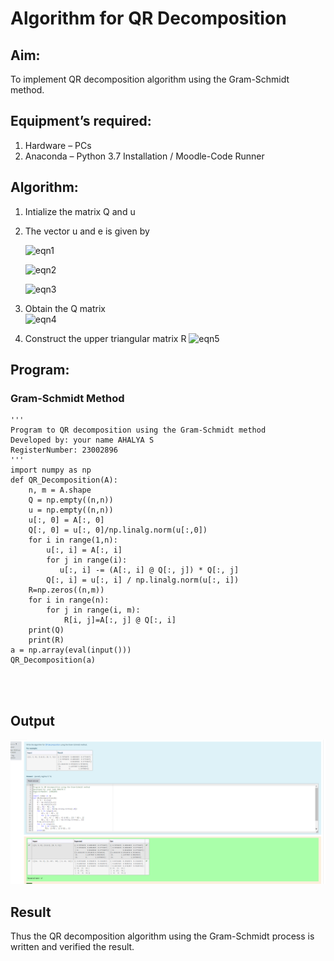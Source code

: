 # Algorithm for QR Decomposition
## Aim:
To implement QR decomposition algorithm using the Gram-Schmidt method.
## Equipment’s required:
1.	Hardware – PCs
2.	Anaconda – Python 3.7 Installation / Moodle-Code Runner
## Algorithm:
1.	Intialize the matrix Q and u
2.	The vector u and e is given by

    ![eqn1](./ex4.jpg)

    ![eqn2](./ex6.jpg)

    ![eqn3](./ex3.jpg)

3.	Obtain the Q matrix   
    ![eqn4](./ex1.jpg)
4.	Construct the upper triangular matrix R
    ![eqn5](./ex2.jpg)



## Program:
### Gram-Schmidt Method
```
''' 
Program to QR decomposition using the Gram-Schmidt method
Developed by: your name AHALYA S
RegisterNumber: 23002896
'''
import numpy as np
def QR_Decomposition(A):
    n, m = A.shape 
    Q = np.empty((n,n))
    u = np.empty((n,n)) 
    u[:, 0] = A[:, 0]
    Q[:, 0] = u[:, 0]/np.linalg.norm(u[:,0])
    for i in range(1,n):
        u[:, i] = A[:, i]
        for j in range(i):
           u[:, i] -= (A[:, i] @ Q[:, j]) * Q[:, j]
        Q[:, i] = u[:, i] / np.linalg.norm(u[:, i])
    R=np.zeros((n,m))
    for i in range(n):
        for j in range(i, m):
            R[i, j]=A[:, j] @ Q[:, i]
    print(Q)
    print(R)
a = np.array(eval(input()))
QR_Decomposition(a)
    



```

## Output
![OUTPUT](<Screenshot 2023-12-30 204208.png>)


## Result
Thus the QR decomposition algorithm using the Gram-Schmidt process is written and verified the result.
